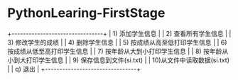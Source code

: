 # PythonLearing-FirstStage

  +--------------------------------+
  |  1) 添加学生信息                 |
  |  2) 查看所有学生信息              |
  |  3) 修改学生的成绩                |
  |  4) 删除学生信息                 |
  |  5) 按成绩从高至低打印学生信息     |
  |  6) 按成绩从低至高打印学生信息     |
  |  7) 按年龄从大到小打印学生信息     |
  |  8) 按年龄从小到大打印学生信息     |
  |  9) 保存信息到文件(si.txt)       |
  |  10)从文件中读取数据(si.txt)     |
  |  q) 退出                        |
  +--------------------------------+
